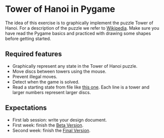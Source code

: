 # Tower of Hanoi in Pygame

The idea of this exercise is to graphically implement the puzzle Tower of
Hanoi. For a description of the puzzle we refer to [Wikipedia]. Make sure you
have read the Pygame basics and practiced with drawing some shapes before
getting started.

[Wikipedia]: http://en.wikipedia.org/wiki/Towers_of_hanoi

## Required features

* Graphically represent any state in the Tower of Hanoi puzzle.
* Move discs between towers using the mouse.
* Prevent illegal moves.
* Detect when the game is solved.
* Read a starting state from file like [this one](hanoi.txt). Each line is a
  tower and larger numbers represent larger discs.

## Expectations

* First lab session: write your design document.
* First week: finish the [Beta Version](/project/beta-version).
* Second week: finish the [Final Version](/project/final-version).
